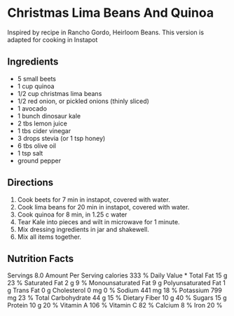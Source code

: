 # Christmas Lima Beans And Quinoa
Inspired by recipe in Rancho Gordo, Heirloom Beans. This version is adapted for cooking in Instapot

## Ingredients
- 5 small beets
- 1 cup quinoa
- 1/2 cup christmas lima beans
- 1/2 red onion, or pickled onions (thinly sliced)
- 1 avocado
- 1 bunch dinosaur kale
- 2 tbs lemon juice
- 1 tbs cider vinegar
- 3 drops stevia (or 1 tsp honey)
- 6 tbs olive oil
- 1 tsp salt
- ground pepper
 
## Directions
1. Cook beets for 7 min in instapot, covered with water.
2. Cook lima beans for 20 min in instapot, covered with water.
3. Cook quinoa for 8 min, in 1.25 c water
4. Tear Kale into pieces and wilt in microwave for 1 minute.
5. Mix dressing ingredients in jar and shakewell.
6. Mix all items together.

## Nutrition Facts

Servings 8.0
Amount Per Serving
calories 333
% Daily Value *
Total Fat 15 g	23 %
Saturated Fat 2 g	9 %
Monounsaturated Fat 9 g
Polyunsaturated Fat 1 g
Trans Fat 0 g
Cholesterol 0 mg	0 %
Sodium 441 mg	18 %
Potassium 799 mg	23 %
Total Carbohydrate 44 g	15 %
Dietary Fiber 10 g	40 %
Sugars 15 g	
Protein 10 g	20 %
Vitamin A	106 %
Vitamin C	82 %
Calcium	8 %
Iron	20 %
